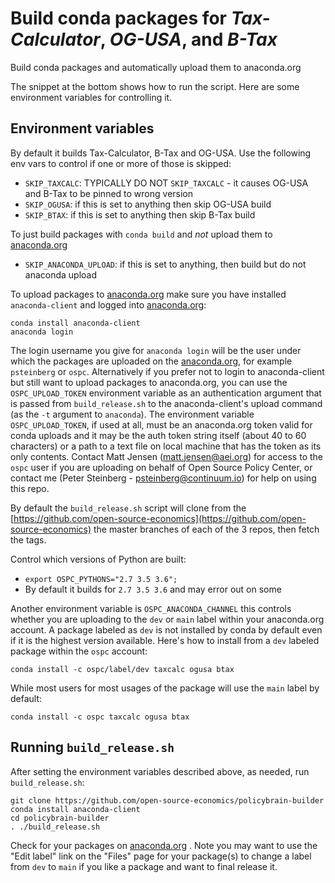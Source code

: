# Build conda packages for *Tax-Calculator*, *OG-USA*, and *B-Tax*

Build conda packages and automatically upload them to anaconda.org

The snippet at the bottom shows how to run the script.  Here are some environment variables for controlling it.

## Environment variables

By default it builds Tax-Calculator, B-Tax and OG-USA.  Use the following env vars to control if one or more of those is skipped:
 * `SKIP_TAXCALC`: TYPICALLY DO NOT `SKIP_TAXCALC` - it causes OG-USA and B-Tax to be pinned to wrong version
 * `SKIP_OGUSA`: if this is set to anything then skip OG-USA build
 * `SKIP_BTAX`: if this is set to anything then skip B-Tax build

To just build packages with `conda build` and *not* upload them to [anaconda.org](https://anaconda.org/)
 * `SKIP_ANACONDA_UPLOAD`: if this is set to anything, then build but do not anaconda upload

To upload packages to [anaconda.org](https://anaconda.org/) make sure you have installed `anaconda-client` and logged into [anaconda.org](https://anaconda.org/ospc/):

```
conda install anaconda-client
anaconda login
```
The login username you give for `anaconda login` will be the user under which the packages are uploaded on the [anaconda.org](https://anaconda.org/), for example `psteinberg` or `ospc`.  Alternatively if you prefer not to login to anaconda-client but still want to upload packages to anaconda.org, you can use the `OSPC_UPLOAD_TOKEN` environment variable as an authentication argument that is passed from `build_release.sh` to the anaconda-client's upload command (as the `-t` argument to `anaconda`).  The environment variable `OSPC_UPLOAD_TOKEN`, if used at all, must be an anaconda.org token valid for conda uploads and it may be the auth token string itself (about 40 to 60 characters) or a path to a text file on local machine that has the token as its only contents. Contact Matt Jensen (matt.jensen@aei.org) for access to the `ospc` user if you are uploading on behalf of Open Source Policy Center, or contact me (Peter Steinberg - psteinberg@continuum.io) for help on using this repo.

By default the `build_release.sh` script will clone from the [https://github.com/open-source-economics](https://github.com/open-source-economics) the master branches of each of the 3 repos, then fetch the tags.  

Control which versions of Python are built:
 * `export OSPC_PYTHONS="2.7 3.5 3.6";`
 * By default it builds for `2.7 3.5 3.6` and may error out on some

Another environment variable is `OSPC_ANACONDA_CHANNEL` this controls whether you are uploading to the `dev` or `main` label within your anaconda.org account.  A package labeled as `dev` is not installed by conda by default even if it is the highest version available.  Here's how to install from a `dev` labeled package within the `ospc` account:
```
conda install -c ospc/label/dev taxcalc ogusa btax
```
While most users for most usages of the package will use the `main` label by default:
```
conda install -c ospc taxcalc ogusa btax
```
## Running `build_release.sh`
After setting the environment variables described above, as needed, run `build_release.sh`:
```
git clone https://github.com/open-source-economics/policybrain-builder
conda install anaconda-client
cd policybrain-builder
. ./build_release.sh
```

Check for your packages on [anaconda.org](https://anaconda.org/ospc) . Note you may want to use the "Edit label" link on the "Files" page for your package(s) to change a label from `dev` to `main` if you like a package and want to final release it.
